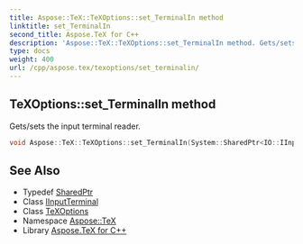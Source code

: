 ```yaml
---
title: Aspose::TeX::TeXOptions::set_TerminalIn method
linktitle: set_TerminalIn
second_title: Aspose.TeX for C++
description: 'Aspose::TeX::TeXOptions::set_TerminalIn method. Gets/sets the input terminal reader in C++.'
type: docs
weight: 400
url: /cpp/aspose.tex/texoptions/set_terminalin/
---
```

## TeXOptions::set_TerminalIn method


Gets/sets the input terminal reader.

```cpp
void Aspose::TeX::TeXOptions::set_TerminalIn(System::SharedPtr<IO::IInputTerminal> value)
```

## See Also

* Typedef [SharedPtr](../../../system/sharedptr/)
* Class [IInputTerminal](../../../aspose.tex.io/iinputterminal/)
* Class [TeXOptions](../)
* Namespace [Aspose::TeX](../../)
* Library [Aspose.TeX for C++](../../../)
